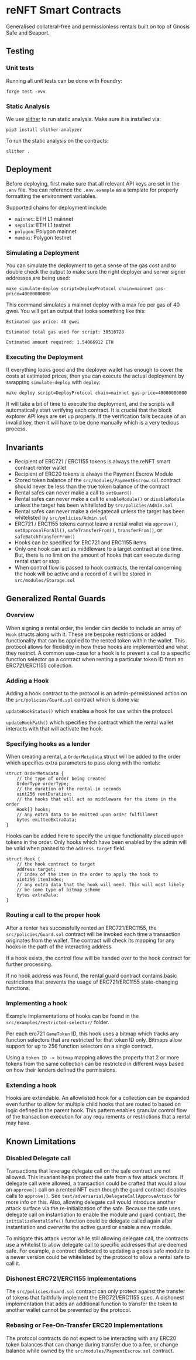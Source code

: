 # reNFT Smart Contracts

Generalised collateral-free and permissionless rentals built on top of Gnosis
Safe and Seaport.

## Testing

### Unit tests

Running all unit tests can be done with Foundry:

```
forge test -vvv
```

### Static Analysis

We use [slither](https://github.com/crytic/slither) to run static analysis. Make
sure it is installed via:

```
pip3 install slither-analyzer
```

To run the static analysis on the contracts:

```
slither .
```

## Deployment
Before deploying, first make sure that all relevant API keys are set in the `.env` file. You can reference the `.env.example`
as a template for properly formatting the environment variables.

Supported chains for deployment include: 
- `mainnet`: ETH L1 mainnet
- `sepolia`: ETH L1 testnet
- `polygon`: Polygon mainnet
- `mumbai`: Polygon testnet

### Simulating a Deployment
You can simulate the deployment to get a sense of the gas cost and to double check the 
output to make sure the right deployer and server signer addresses are being used:

```shell
make simulate-deploy script=DeployProtocol chain=mainnet gas-price=40000000000
```

This command simulates a mainnet deploy with a max fee per gas of 40 gwei. 
You will get an output that looks something like this: 

```shell
Estimated gas price: 40 gwei

Estimated total gas used for script: 38516728

Estimated amount required: 1.54066912 ETH
```

### Executing the Deployment
If everything looks good and the deployer wallet has enough to cover the costs at estimated 
prices, then you can execute the actual deployment by swapping `simulate-deploy` with `deploy`:

```shell
make deploy script=DeployProtocol chain=mainnet gas-price=40000000000
```

It will take a bit of time to execute the deployment, and the scripts will automatically 
start verifying each contract. It is crucial that the block explorer API keys are set up 
properly. If the verification fails because of an invalid key, then it will have to be 
done manually which is a very tedious process.

## Invariants

- Recipient of ERC721 / ERC1155 tokens is always the reNFT smart contract renter
  wallet
- Recipient of ERC20 tokens is always the Payment Escrow Module
- Stored token balance of the `src/modules/PaymentEscrow.sol` contract should
  never be less than the true token balance of the contract
- Rental safes can never make a call to `setGuard()`
- Rental safes can never make a call to `enableModule()` or `disableModule`
  unless the target has been whitelisted by `src/policies/Admin.sol`
- Rental safes can never make a delegatecall unless the target has been
  whitelisted by `src/policies/Admin.sol`
- ERC721 / ERC1155 tokens cannot leave a rental wallet via `approve()`,
  `setApprovalForAll()`, `safeTransferFrom()`, `transferFrom()`, or
  `safeBatchTransferFrom()`
- Hooks can be specified for ERC721 and ERC1155 items
- Only one hook can act as middleware to a target contract at one time. But,
  there is no limit on the amount of hooks that can execute during rental start
  or stop.
- When control flow is passed to hook contracts, the rental concerning the hook
  will be active and a record of it will be stored in `src/modules/Storage.sol`

## Generalized Rental Guards

### Overview

When signing a rental order, the lender can decide to include an array of `Hook`
structs along with it. These are bespoke restrictions or added functionality
that can be applied to the rented token within the wallet. This protocol allows
for flexibility in how these hooks are implemented and what they restrict. A
common use-case for a hook is to prevent a call to a specific function selector
on a contract when renting a particular token ID from an ERC721/ERC1155
collection.

### Adding a Hook

Adding a hook contract to the protocol is an admin-permissioned action on the
`src/policies/Guard.sol` contract which is done via:

`updateHookStatus()` which enables a hook for use within the protocol.

`updateHookPath()` which specifies the contract which the rental wallet
interacts with that will activate the hook.

### Specifying hooks as a lender

When creating a rental, a `OrderMetadata` struct will be added to the order
which specifies extra parameters to pass along with the rentals:

```
struct OrderMetadata {
    // the type of order being created
    OrderType orderType;
    // the duration of the rental in seconds
    uint256 rentDuration;
    // the hooks that will act as middleware for the items in the order
    Hook[] hooks;
    // any extra data to be emitted upon order fulfillment
    bytes emittedExtraData;
}
```

Hooks can be added here to specify the unique functionality placed upon tokens
in the order. Only hooks which have been enabled by the admin will be valid when
passed to the `address target` field.

```
struct Hook {
    // the hook contract to target
    address target;
    // index of the item in the order to apply the hook to
    uint256 itemIndex;
    // any extra data that the hook will need. This will most likely
    // be some type of bitmap scheme
    bytes extraData;
}
```

### Routing a call to the proper hook

After a renter has successfully rented an ERC721/ERC1155, the
`src/policies/Guard.sol` contract will be invoked each time a transaction
originates from the wallet. The contract will check its mapping for any hooks in
the path of the interacting address.

If a hook exists, the control flow will be handed over to the hook contract for
further processing.

If no hook address was found, the rental guard contract contains basic
restrictions that prevents the usage of ERC721/ERC1155 state-changing functions.

### Implementing a hook

Example implementations of hooks can be found in the
`src/examples/restricted-selector/` folder.

Per each erc721 `GameToken` ID, this hook uses a bitmap which tracks any
function selectors that are restricted for that token ID only. Bitmaps allow
support for up to 256 function selectors on a single contract.

Using a `token ID -> bitmap` mapping allows the property that 2 or more tokens
from the same collection can be restricted in different ways based on how their
lenders defined the permissions.

### Extending a hook

Hooks are extendable. An allowlisted hook for a collection can be expanded even
further to allow for multiple child hooks that are routed to based on logic
defined in the parent hook. This pattern enables granular control flow of the
transaction execution for any requirements or restrictions that a rental may
have.

## Known Limitations

### Disabled Delegate call

Transactions that leverage delegate call on the safe contract are not allowed.
This invariant helps protect the safe from a few attack vectors. If delegate
call were allowed, a transaction could be crafted that would allow an
`approve()` call on a rented NFT even though the guard contract disables calls
to `approve()`. See `test/adversarial/DelegateCallApproveAttack` for more info
on this. Also, allowing delegate call would introduce another attack surface via
the re-initialization of the safe. Because the safe uses delegate call on
instantiation to enable the module and guard contract, the
`initializeRentalSafe()` function could be delegate called again after
instantiation and overwrite the active guard or enable a new module.

To mitigate this attack vector while still allowing delegate call, the contracts
use a whitelist to allow delegate call to specific addresses that are deemed
safe. For example, a contract dedicated to updating a gnosis safe module to a
newer version could be whitelisted by the protocol to allow a rental safe to
call it.

### Dishonest ERC721/ERC1155 Implementations

The `src/policies/Guard.sol` contract can only protect against the transfer of
tokens that faithfully implement the ERC721/ERC1155 spec. A dishonest
implementation that adds an additional function to transfer the token to another
wallet cannot be prevented by the protocol.

### Rebasing or Fee-On-Transfer ERC20 Implementations

The protocol contracts do not expect to be interacting with any ERC20 token
balances that can change during transfer due to a fee, or change balance while
owned by the `src/modules/PaymentEscrow.sol` contract.
